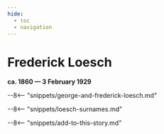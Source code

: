 ```yaml
---
hide:
  - toc
  - navigation 
---
```


# Frederick Loesch

**ca. 1860 — 3 February 1929**

--8<-- "snippets/george-and-frederick-loesch.md"

--8<-- "snippets/loesch-surnames.md"

--8<-- "snippets/add-to-this-story.md"